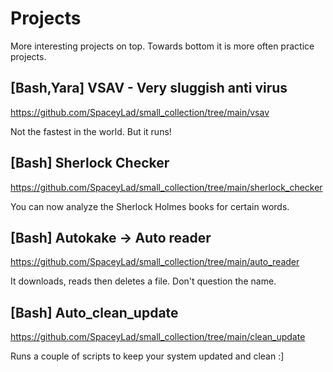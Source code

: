# Projects
More interesting projects on top. Towards bottom it is more often practice projects.
## [Bash,Yara] VSAV - Very sluggish anti virus
https://github.com/SpaceyLad/small_collection/tree/main/vsav

Not the fastest in the world. But it runs!
## [Bash] Sherlock Checker
https://github.com/SpaceyLad/small_collection/tree/main/sherlock_checker

You can now analyze the Sherlock Holmes books for certain words.
## [Bash] Autokake -> Auto reader
https://github.com/SpaceyLad/small_collection/tree/main/auto_reader

It downloads, reads then deletes a file. Don't question the name.
## [Bash] Auto_clean_update
https://github.com/SpaceyLad/small_collection/tree/main/clean_update

Runs a couple of scripts to keep your system updated and clean :]
